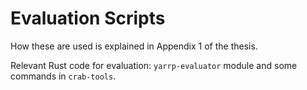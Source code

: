 # Evaluation Scripts

How these are used is explained in Appendix 1 of the thesis.

Relevant Rust code for evaluation: `yarrp-evaluator` module and some commands in `crab-tools`.